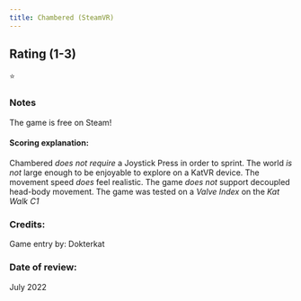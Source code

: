 ```yaml
---
title: Chambered (SteamVR)
---
```


## Rating (1-3)
⭐

### Notes
The game is free on Steam!

#### Scoring explanation:
Chambered *does not require* a Joystick Press in order to sprint.
The world *is not* large enough to be enjoyable to explore on a KatVR device.
The movement speed *does* feel realistic.
The game *does not* support decoupled head-body movement.
The game was tested on a *Valve Index* on the *Kat Walk C1*

### Credits:
Game entry by: Dokterkat

### Date of review:
July 2022

